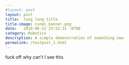 ```yaml
---
#layout: post
layout: post
title:  long long title
title-image: cvnml_banner.png
date:   2018-06-22 23:52:31 -0700
category: Robotics
description: A simple demonstration of something new
permalink: /testpost_1.html
---
```


fuck off why can't I see this
